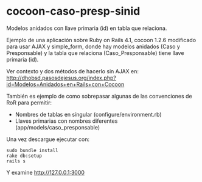 cocoon-caso-presp-sinid
=======================

Modelos anidados con llave primaria (id) en tabla que relaciona.

Ejemplo de una aplicación sobre Ruby on Rails 4.1, cocoon 1.2.6 modificado
para usar AJAX y simple_form, donde hay modelos anidados (Caso y Presponsable) 
y la tabla que relaciona (Caso_Presponsable) tiene llave primaria (id).  

Ver contexto y dos métodos de hacerlo sin AJAX en:
http://dhobsd.pasosdejesus.org/index.php?id=Modelos+Anidados+en+Rails+con+Cocoon

También es ejemplo de como sobrepasar algunas de las convenciones de RoR para
permitir:
* Nombres de tablas en síngular (configure/environment.rb)
* Llaves primarias con nombres diferentes (app/models/caso_presponsable)

Una vez descargue ejecutar con:

	sudo bundle install
	rake db:setup
	rails s

Y examine http://127.0.0.1:3000
	

